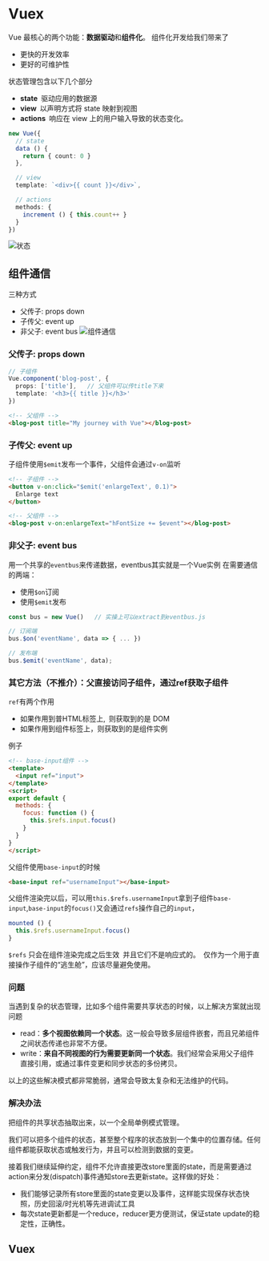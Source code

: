 # Vuex
Vue 最核心的两个功能：**数据驱动**和**组件化**。
组件化开发给我们带来了 
- 更快的开发效率
- 更好的可维护性

状态管理包含以下几个部分 
- **state** 驱动应用的数据源 
- **view** 以声明方式将 state 映射到视图
- **actions** 响应在 view 上的用户输入导致的状态变化。

```ts
new Vue({
  // state
  data () {
    return { count: 0 }
  },

  // view
  template: `<div>{{ count }}</div>`,

  // actions
  methods: {
    increment () { this.count++ }
  }
})
```

![状态](/assets/状态.jpg)

## 组件通信
三种方式
- 父传子: props down
- 子传父: event up
- 非父子: event bus
![组件通信](/assets/组件通信.jpg)


### 父传子: props down
```ts
// 子组件
Vue.component('blog-post', {
  props: ['title'],   // 父组件可以传title下来
  template: '<h3>{{ title }}</h3>'
})
```

```html
<!-- 父组件 -->
<blog-post title="My journey with Vue"></blog-post>
```

### 子传父: event up
子组件使用`$emit`发布一个事件，父组件会通过`v-on`监听
```html
<!-- 子组件 -->
<button v-on:click="$emit('enlargeText', 0.1)">
  Enlarge text
</button>

<!-- 父组件 -->
<blog-post v-on:enlargeText="hFontSize += $event"></blog-post>
```

### 非父子: event bus
用一个共享的`eventbus`来传递数据，eventbus其实就是一个Vue实例
在需要通信的两端：
- 使用`$on`订阅
- 使用`$emit`发布
```ts
const bus = new Vue()   // 实操上可以extract到eventbus.js

// 订阅端
bus.$on('eventName', data => { ... })

// 发布端
bus.$emit('eventName', data);
```

### 其它方法（不推介）：父直接访问子组件，通过ref获取子组件
`ref`有两个作用 
- 如果作用到普HTML标签上, 则获取到的是 DOM
- 如果作用到组件标签上，则获取到的是组件实例

例子
```html
<!-- base-input组件 -->
<template>
  <input ref="input">
</template>
<script>
export default {
  methods: {
    focus: function () {
      this.$refs.input.focus()
    }
  }
}
</script>
```
父组件使用`base-input`的时候
```html
<base-input ref="usernameInput"></base-input>
```
父组件渲染完以后，可以用`this.$refs.usernameInput`拿到子组件`base-input`,`base-input`的`focus()`又会通过`refs`操作自己的`input`，
```ts
mounted () {
  this.$refs.usernameInput.focus()
}
```

`$refs` 只会在组件渲染完成之后生效 并且它们不是响应式的。 仅作为一个用于直接操作子组件的“逃生舱”，应该尽量避免使用。

### 问题
当遇到复杂的状态管理，比如多个组件需要共享状态的时候，以上解决方案就出现问题
- read：**多个视图依赖同一个状态**。这一般会导致多层组件嵌套，而且兄弟组件之间状态传递也非常不方便。
- write：**来自不同视图的行为需要更新同一个状态**。我们经常会采用父子组件直接引用，或通过事件变更和同步状态的多份拷贝。

以上的这些解决模式都非常脆弱，通常会导致太复杂和无法维护的代码。

### 解决办法
把组件的共享状态抽取出来，以一个全局单例模式管理。

我们可以把多个组件的状态，甚至整个程序的状态放到一个集中的位置存储。任何组件都能获取状态或触发行为，并且可以检测到数据的变更。

接着我们继续延伸约定，组件不允许直接更改store里面的state，而是需要通过action来分发(dispatch)事件通知store去更新state。这样做的好处：
- 我们能够记录所有store里面的state变更以及事件，这样能实现保存状态快照，历史回滚/时光机等先进调试工具
- 每次state更新都是一个reduce，reducer更方便测试，保证state update的稳定性，正确性。

## Vuex
